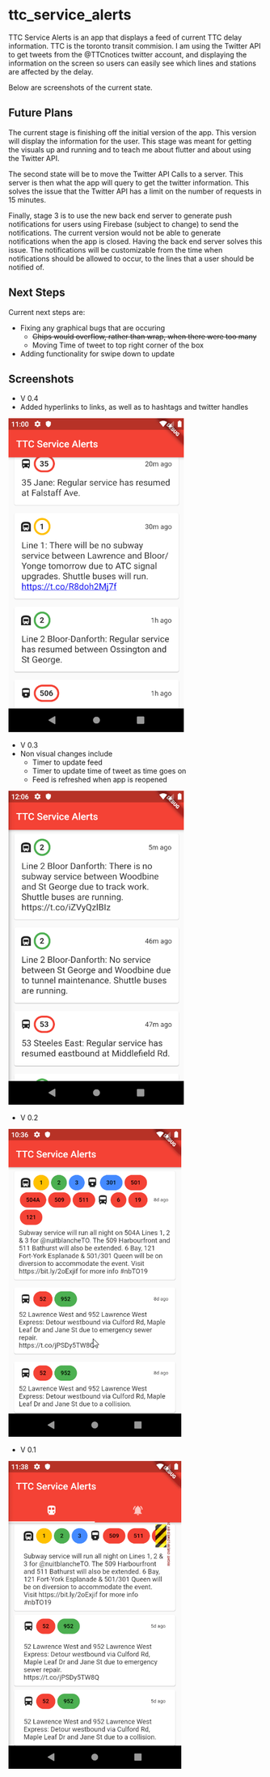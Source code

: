 # ttc_service_alerts

TTC Service Alerts is an app that displays a feed of current TTC delay information.
TTC is the toronto transit commision. I am using the Twitter API to get tweets
from the @TTCnotices twitter account, and displaying the information on the 
screen so users can easily see which lines and stations are affected by the delay.

Below are screenshots of the current state.

## Future Plans

The current stage is finishing off the initial version of the app. This version
will display the information for the user. This stage was meant for getting the
visuals up and running and to teach me about flutter and about using the Twitter
API.

The second state will be to move the Twitter API Calls to a server. This server is
then what the app will query to get the twitter information. This solves the issue
that the Twitter API has a limit on the number of requests in 15 minutes. 

Finally, stage 3 is to use the new back end server to generate push notifications
for users using Firebase (subject to change) to send the notifications. The current
version would not be able to generate notifications when the app is closed. Having
the back end server solves this issue. The notifications will be customizable 
from the time when notifications should be allowed to occur, to the lines that a
user should be notified of.

## Next Steps

Current next steps are:
* Fixing any graphical bugs that are occuring
  * ~~Chips would overflow, rather than wrap, when there were too many~~
  * Moving Time of tweet to top right corner of the box
* Adding functionality for swipe down to update

## Screenshots

* V 0.4
* Added hyperlinks to links, as well as to hashtags and twitter handles

![Screenshot of Version 0.4](/assets/v_0_4.png)

* V 0.3
*  Non visual changes include
    * Timer to update feed
    * Timer to update time of tweet as time goes on
    * Feed is refreshed when app is reopened

![Screenshot of Version 0.3](/assets/v_0_3.png)

* V 0.2

![Gif of Version 0.2](/assets/v_0_2.gif)

* V 0.1

![Gif of Version 0.1](/assets/v_0_1.gif)
